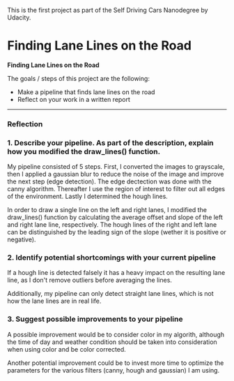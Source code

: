 This is the first project as part of the Self Driving Cars Nanodegree by Udacity.


# **Finding Lane Lines on the Road** 

**Finding Lane Lines on the Road**

The goals / steps of this project are the following:
* Make a pipeline that finds lane lines on the road
* Reflect on your work in a written report

---

### Reflection

### 1. Describe your pipeline. As part of the description, explain how you modified the draw_lines() function.

My pipeline consisted of 5 steps. 
First, I converted the images to grayscale, then I applied a gaussian blur to reduce the noise of the image and improve the next step (edge detection). 
The edge dectection was done with the canny algorithm. 
Thereafter I use the region of interest to filter out all edges of the environment. 
Lastly I determined the hough lines.

In order to draw a single line on the left and right lanes, I modified the draw_lines() function by calculating the average offset and slope of the left and right lane line, respectively. 
The hough lines of the right and left lane can be distinguished by the leading sign of the slope (wether it is positive or negative).


### 2. Identify potential shortcomings with your current pipeline


If a hough line is detected falsely it has a heavy impact on the resulting lane line, as I don't remove outliers before averaging the lines.

Additionally, my pipeline can only detect straight lane lines, which is not how the lane lines are in real life.


### 3. Suggest possible improvements to your pipeline

A possible improvement would be to consider color in my algorith, although the time of day and weather condition should be taken into consideration when using color and be color corrected.

Another potential improvement could be to invest more time to optimize the parameters for the various filters (canny, hough and gaussian) I am using.
